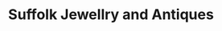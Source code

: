 ---
title: "Suffolk Jewellry and Antiques"
url: /bury-st-edmunds/suffolk-jewellry-and-antiques/
shop: Schmuck
---